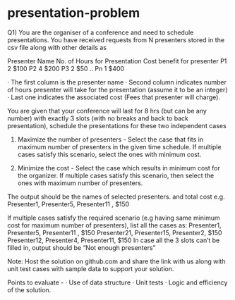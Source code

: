 presentation-problem
====================

Q1) You are the organiser of a conference and need to schedule presentations. You have received requests from N presenters stored in the csv file along with other details as
 
Presenter Name
No. of Hours for Presentation
Cost benefit for presenter
P1
2
$100
P2
4
$200
P3
2
$50
..
Pn
1
$400
 

·         The first column is the presenter name
·         Second column indicates number of hours presenter will take for the presentation (assume it to be an integer)
·         Last one indicates the associated cost (Fees that presenter will charge).
 
You are given that your conference will last for 8 hrs (but can be any number) with exactly 3 slots (with no breaks and back to back presentation), schedule the presentations for these two independent cases
 
1.    Maximize the number of presenters - Select the case that fits in maximum number of presenters in the given time schedule. If multiple cases satisfy this scenario, select the ones with minimum cost.
 
2.    Minimize the cost - Select the case which results in minimum cost for the organizer. If multiple cases satisfy this scenario, then select the ones with maximum number of presenters.
 
The output should be the names of selected presenters. and total cost e.g.
Presenter1, Presenter5, Presenter11 , $150
 
If multiple cases satisfy the required scenario (e.g having same minimum cost for maximum number of presenters), list all the cases as:
Presenter1, Presenter5, Presenter11 , $150
Presenter21, Presenter15, Presenter2, $150
Presenter12, Presenter4, Presenter11, $150
In case all the 3 slots can’t be filled in, output should be “Not enough presenters”
 
Note: Host the solution on github.com and share the link with us along with unit test cases with sample data to support your solution.
 
Points to evaluate -
·  Use of data structure
·  Unit tests
·  Logic and efficiency of the solution.
